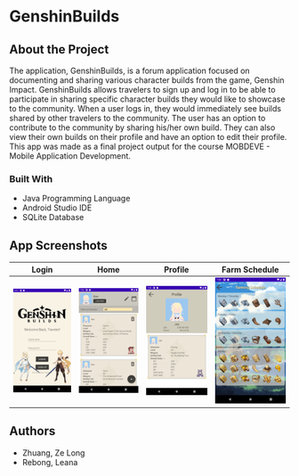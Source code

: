 # GenshinBuilds

## About the Project

The application, GenshinBuilds, is a forum application focused on documenting and sharing various character builds from the game, Genshin Impact. GenshinBuilds allows travelers to sign up and log in to be able to participate in sharing specific character builds they would like to showcase to the community. When a user logs in, they would immediately see builds shared by other travelers to the community. The user has an option to contribute to the community by sharing his/her own build. They can also view their own builds on their profile and have an option to edit their profile. This app was made as a final project output for the course MOBDEVE - Mobile Application Development.

### Built With

* Java Programming Language
* Android Studio IDE
* SQLite Database

## App Screenshots

| Login | Home | Profile | Farm Schedule |
|---------------|---------------|---------------|---------------|
|![](https://github.com/ZeLongZhuang/GenshinBuilds/blob/master/img/Screenshot_Login.png)|![](https://github.com/ZeLongZhuang/GenshinBuilds/blob/master/img/Screenshot_Home.png)|![](https://github.com/ZeLongZhuang/GenshinBuilds/blob/master/img/Screenshot_Profile.png)|![](https://github.com/ZeLongZhuang/GenshinBuilds/blob/master/img/Screenshot_FarmingSched.png)|

## Authors

* Zhuang, Ze Long
* Rebong, Leana

